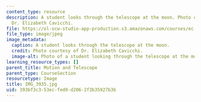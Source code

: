 ```yaml
---
content_type: resource
description: A student looks through the telescope at the moon. Photo courtesy of
  Dr. Elizabeth Cavicchi.
file: https://ol-ocw-studio-app-production.s3.amazonaws.com/courses/ec-050-recreate-experiments-from-history-inform-the-future-from-the-past-galileo-january-iap-2010/393bf3c353ecfed0d2062f3b35927b3b_IMG_3935.jpg
file_type: image/jpeg
image_metadata:
  caption: A student looks through the telescope at the moon.
  credit: Photo courtesy of Dr. Elizabeth Cavicchi.
  image-alt: Photo of a student looking through the telescope at the moon.
learning_resource_types: []
parent_title: Motion and Telescope
parent_type: CourseSection
resourcetype: Image
title: IMG_3935.jpg
uid: 393bf3c3-53ec-fed0-d206-2f3b35927b3b
---
```

